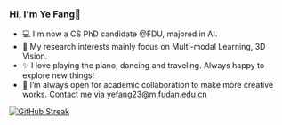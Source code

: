 ### Hi, I'm Ye Fang👋

- 💻 I'm now a CS PhD candidate @FDU, majored in AI.
- 🌱 My research interests mainly focus on Multi-modal Learning, 3D Vision.
- ✨ I love playing the piano, dancing and traveling. Always happy to explore new things!
- 👯 I’m always open for academic collaboration to make more creative works. Contact me via yefang23@m.fudan.edu.cn

[![GitHub Streak](https://github-readme-streak-stats.herokuapp.com/?user=aleafy)](https://git.io/streak-stats)


  
<!--
**Aleafy/Aleafy** is a ✨ _special_ ✨ repository because its `README.md` (this file) appears on your GitHub profile.
[![Anurag's GitHub stats](https://github-readme-stats.vercel.app/api?username=aleafy)](https://github.com/anuraghazra/github-readme-stats)
[![Anurag's GitHub stats](https://github-readme-stats.vercel.app/api?username=aleafy&show_icons=true)](https://github.com/anuraghazra/github-readme-stats)
Here are some ideas to get you started:
[![Anurag's GitHub stats](https://github-readme-stats.vercel.app/api?username=aleafy&show_icons=true)](https://github.com/anuraghazra/github-readme-stats)

[![Anurag's GitHub stats](https://github-readme-stats.vercel.app/api?username=aleafy&show_icons=true)](https://github.com/anuraghazra/github-readme-stats)
[![trophy](https://github-profile-trophy.vercel.app/?username=aleafy)](https://github.com/ryo-ma/github-profile-trophy)
<p align = "center">
  <img src = "https://github-profile-trophy.vercel.app/?username=aleafy">
</p>
<p align = "center">
  <img src = "https://github-readme-streak-stats.herokuapp.com/?user=aleafy" style="height: 150%;">
</p>

<p align = "center">
  <img src = "https://github-readme-streak-stats.herokuapp.com/?user=aleafy" style="height: 150%;">
</p>

<p align = "center">
  <img src = "https://github-readme-stats.vercel.app/api/top-langs/?username=aleafy" style="height: 70%;">  
</p>

- 🔭 I’m currently working on ...
- 🌱 I’m currently learning ...
- 👯 I’m looking to collaborate on ...
- 🤔 I’m looking for help with ...
- 💬 Ask me about ...
- 📫 How to reach me: ...
- 😄 Pronouns: ...
- ⚡ Fun fact: ...
-->
